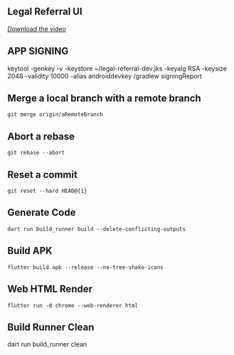 ## Legal Referral UI
[Download the video](assets/preview_video/video.mp4)

## APP SIGNING
keytool -genkey -v -keystore ~/legal-referral-dev.jks -keyalg RSA -keysize 2048 -validity 10000 -alias androiddevkey
/gradlew signingReport

## Merge a local branch with a remote branch
    git merge origin/aRemoteBranch
    
## Abort a rebase    
    git rebase --abort

## Reset a commit
    git reset --hard HEAD@{1}   

## Generate Code
    dart run build_runner build --delete-conflicting-outputs

## Build APK
    flutter build apk --release --no-tree-shake-icons

## Web HTML Render
    flutter run -d chrome --web-renderer html

## Build Runner Clean
dart run build_runner clean